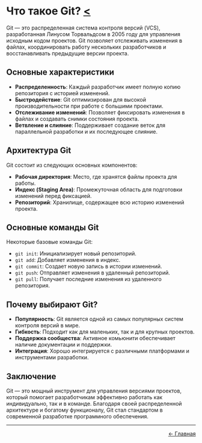 # Что такое Git? [<](../)

Git — это распределенная система контроля версий (VCS), разработанная Линусом Торвальдсом в 2005 году для управления исходным кодом проектов. Git позволяет отслеживать изменения в файлах, координировать работу нескольких разработчиков и восстанавливать предыдущие версии проекта.

## Основные характеристики

- **Распределенность**: Каждый разработчик имеет полную копию репозитория с историей изменений.
- **Быстродействие**: Git оптимизирован для высокой производительности при работе с большими проектами.
- **Отслеживание изменений**: Позволяет фиксировать изменения в файлах и создавать снимки состояния проекта.
- **Ветвление и слияние**: Поддерживает создание веток для параллельной разработки и их последующее слияние.

## Архитектура Git

Git состоит из следующих основных компонентов:

- **Рабочая директория**: Место, где хранятся файлы проекта для работы.
- **Индекс (Staging Area)**: Промежуточная область для подготовки изменений перед фиксацией.
- **Репозиторий**: Хранилище, содержащее всю историю изменений проекта.

## Основные команды Git

Некоторые базовые команды Git:

- `git init`: Инициализирует новый репозиторий.
- `git add`: Добавляет изменения в индекс.
- `git commit`: Создает новую запись в истории изменений.
- `git push`: Отправляет изменения в удаленный репозиторий.
- `git pull`: Получает последние изменения из удаленного репозитория.

## Почему выбирают Git?

- **Популярность**: Git является одной из самых популярных систем контроля версий в мире.
- **Гибкость**: Подходит как для маленьких, так и для крупных проектов.
- **Поддержка сообщества**: Активное комьюнити обеспечивает наличие документации и поддержки.
- **Интеграция**: Хорошо интегрируется с различными платформами и инструментами разработки.

## Заключение

Git — это мощный инструмент для управления версиями проектов, который помогает разработчикам эффективно работать как индивидуально, так и в команде. Благодаря своей распределенной архитектуре и богатому функционалу, Git стал стандартом в современной разработке программного обеспечения.

---

<p align="right">
<a href="../">← Главная</a>
</p>